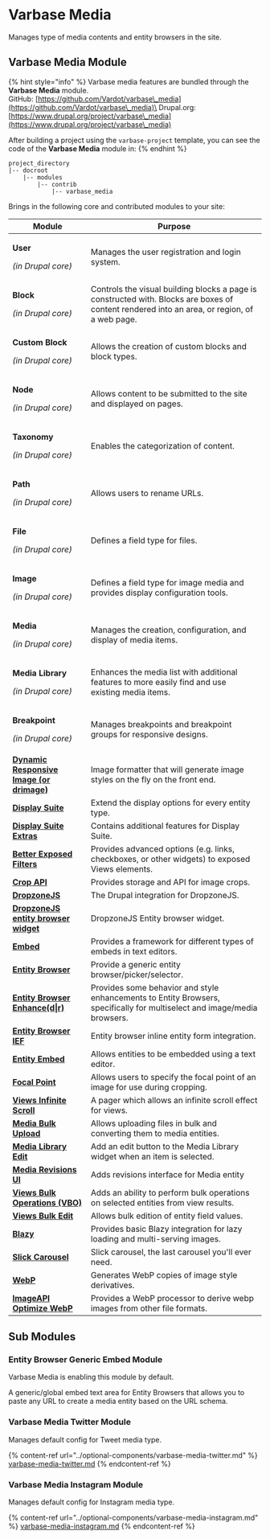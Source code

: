# Varbase Media

Manages type of media contents and entity browsers in the site.

## Varbase Media Module

{% hint style="info" %}
Varbase media features are bundled through the **Varbase Media** module.\
GitHub: [https://github.com/Vardot/varbase\_media](https://github.com/Vardot/varbase\_media)\
Drupal.org: [https://www.drupal.org/project/varbase\_media](https://www.drupal.org/project/varbase\_media)

After building a project using the `varbase-project` template, you can see the code of the **Varbase Media** module in:
{% endhint %}

```
project_directory
|-- docroot
    |-- modules
        |-- contrib
            |-- varbase_media
```

Brings in the following core and contributed modules to your site:

| Module                                                                                       | Purpose                                                                                                                                      |
| -------------------------------------------------------------------------------------------- | -------------------------------------------------------------------------------------------------------------------------------------------- |
| <p><strong>User</strong></p><p><em>(in Drupal core)</em></p>                                 | Manages the user registration and login system.                                                                                              |
| <p><strong>Block</strong></p><p><em>(in Drupal core)</em></p>                                | Controls the visual building blocks a page is constructed with. Blocks are boxes of content rendered into an area, or region, of a web page. |
| <p><strong>Custom Block</strong></p><p><em>(in Drupal core)</em></p>                         | Allows the creation of custom blocks and block types.                                                                                        |
| <p><strong>Node</strong></p><p><em>(in Drupal core)</em></p>                                 | Allows content to be submitted to the site and displayed on pages.                                                                           |
| <p><strong>Taxonomy</strong></p><p><em>(in Drupal core)</em></p>                             | Enables the categorization of content.                                                                                                       |
| <p><strong>Path</strong></p><p><em>(in Drupal core)</em></p>                                 | Allows users to rename URLs.                                                                                                                 |
| <p><strong>File</strong></p><p><em>(in Drupal core)</em></p>                                 | Defines a field type for files.                                                                                                              |
| <p><strong>Image</strong></p><p><em>(in Drupal core)</em></p>                                | Defines a field type for image media and provides display configuration tools.                                                               |
| <p><strong>Media</strong></p><p><em>(in Drupal core)</em></p>                                | Manages the creation, configuration, and display of media items.                                                                             |
| <p><strong>Media Library</strong></p><p><em>(in Drupal core)</em></p>                        | Enhances the media list with additional features to more easily find and use existing media items.                                           |
| <p><strong>Breakpoint</strong></p><p><em>(in Drupal core)</em></p>                           | Manages breakpoints and breakpoint groups for responsive designs.                                                                            |
| [**Dynamic Responsive Image (or drimage)**](https://www.drupal.org/project/drimage)          | Image formatter that will generate image styles on the fly on the front end.                                                                 |
| [**Display Suite**](https://www.drupal.org/project/ds)                                       | Extend the display options for every entity type.                                                                                            |
| [**Display Suite Extras**](https://www.drupal.org/project/ds)                                | Contains additional features for Display Suite.                                                                                              |
| [**Better Exposed Filters**](https://www.drupal.org/project/better\_exposed\_filters)        | Provides advanced options (e.g. links, checkboxes, or other widgets) to exposed Views elements.                                              |
| [**Crop API**](https://www.drupal.org/project/crop)                                          | Provides storage and API for image crops.                                                                                                    |
| [**DropzoneJS**](https://www.drupal.org/project/dropzonejs)                                  | The Drupal integration for DropzoneJS.                                                                                                       |
| [**DropzoneJS entity browser widget**](https://www.drupal.org/project/dropzonejs)            | DropzoneJS Entity browser widget.                                                                                                            |
| [**Embed**](https://www.drupal.org/project/embed)                                            | Provides a framework for different types of embeds in text editors.                                                                          |
| [**Entity Browser**](https://www.drupal.org/project/entity\_browser)                         | Provide a generic entity browser/picker/selector.                                                                                            |
| [**Entity Browser Enhance(d\|r)**](https://www.drupal.org/project/entity\_browser\_enhanced) | Provides some behavior and style enhancements to Entity Browsers, specifically for multiselect and image/media browsers.                     |
| [**Entity Browser IEF**](https://www.drupal.org/project/entity\_browser)                     | Entity browser inline entity form integration.                                                                                               |
| [**Entity Embed**](https://www.drupal.org/project/entity\_embed)                             | Allows entities to be embedded using a text editor.                                                                                          |
| [**Focal Point**](https://www.drupal.org/project/focal\_point)                               | Allows users to specify the focal point of an image for use during cropping.                                                                 |
| [**Views Infinite Scroll**](https://www.drupal.org/project/views\_infinite\_scroll)          | A pager which allows an infinite scroll effect for views.                                                                                    |
| [**Media Bulk Upload**](https://www.drupal.org/project/media\_bulk\_upload)                  | Allows uploading files in bulk and converting them to media entities.                                                                        |
| [**Media Library Edit**](https://www.drupal.org/project/media\_library\_edit)                | Add an edit button to the Media Library widget when an item is selected.                                                                     |
| [**Media Revisions UI**](https://www.drupal.org/project/media\_revisions\_ui)                | Adds revisions interface for Media entity                                                                                                    |
| [**Views Bulk Operations (VBO)**](https://www.drupal.org/project/views\_bulk\_operations)    | Adds an ability to perform bulk operations on selected entities from view results.                                                           |
| [**Views Bulk Edit**](https://www.drupal.org/project/views\_bulk\_edit)                      | Allows bulk edition of entity field values.                                                                                                  |
| [**Blazy**](https://www.drupal.org/project/blazy)                                            | Provides basic Blazy integration for lazy loading and multi-serving images.                                                                  |
| [**Slick Carousel**](https://www.drupal.org/project/slick)                                   | Slick carousel, the last carousel you'll ever need.                                                                                          |
| [**WebP**](https://www.drupal.org/project/webp)                                              | Generates WebP copies of image style derivatives.                                                                                            |
| [**ImageAPI Optimize WebP**](https://www.drupal.org/project/imageapi\_optimize\_webp)        | Provides a WebP processor to derive webp images from other file formats.                                                                     |

## Sub Modules

### Entity Browser Generic Embed Module

Varbase Media is enabling this module by default.

A generic/global embed text area for Entity Browsers that allows you to paste any URL to create a media entity based on the URL schema.

### Varbase Media Twitter Module

Manages default config for Tweet media type.

{% content-ref url="../optional-components/varbase-media-twitter.md" %}
[varbase-media-twitter.md](../optional-components/varbase-media-twitter.md)
{% endcontent-ref %}

### Varbase Media Instagram Module

Manages default config for Instagram media type.

{% content-ref url="../optional-components/varbase-media-instagram.md" %}
[varbase-media-instagram.md](../optional-components/varbase-media-instagram.md)
{% endcontent-ref %}





